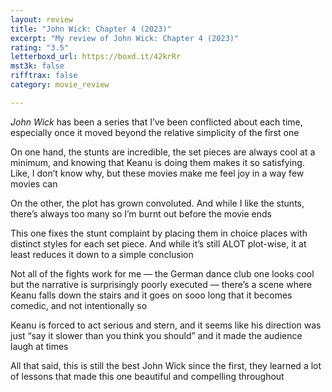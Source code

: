 ```yaml
---
layout: review
title: "John Wick: Chapter 4 (2023)"
excerpt: "My review of John Wick: Chapter 4 (2023)"
rating: "3.5"
letterboxd_url: https://boxd.it/42krRr
mst3k: false
rifftrax: false
category: movie_review

---
```


<i>John Wick</i> has been a series that I’ve been conflicted about each time, especially once it moved beyond the relative simplicity of the first one

On one hand, the stunts are incredible, the set pieces are always cool at a minimum, and knowing that Keanu is doing them makes it so satisfying. Like, I don’t know why, but these movies make me feel joy in a way few movies can

On the other, the plot has grown convoluted. And while I like the stunts, there’s always too many so I’m burnt out before the movie ends

This one fixes the stunt complaint by placing them in choice places with distinct styles for each set piece. And while it’s still ALOT plot-wise, it at least reduces it down to a simple conclusion

Not all of the fights work for me — the German dance club one looks cool but the narrative is surprisingly poorly executed — there’s a scene where Keanu falls down the stairs and it goes on sooo long that it becomes comedic, and not intentionally so

Keanu is forced to act serious and stern, and it seems like his direction was just “say it slower than you think you should” and it made the audience laugh at times

All that said, this is still the best John Wick since the first, they learned a lot of lessons that made this one beautiful and compelling throughout
